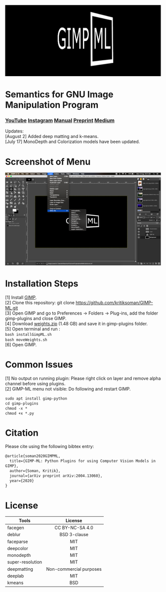 <img src="https://github.com/kritiksoman/tmp/blob/master/cover.png" width="1280" height="230">

# Semantics for GNU Image Manipulation Program
### [YouTube](https://www.youtube.com/channel/UCzZn99R6Zh0ttGqvZieT4zw) [Instagram](https://www.instagram.com/explore/tags/gimpml/) [Manual](https://github.com/kritiksoman/GIMP-ML/wiki/User-Manual) [Preprint](https://arxiv.org/abs/2004.13060) [Medium](https://medium.com/@kritiksoman)<br>
Updates: <br>
[August 2] Added deep matting and k-means. <br>
[July 17] MonoDepth and Colorization models have been updated. <br>

# Screenshot of Menu
![image1](https://github.com/kritiksoman/tmp/blob/master/screenshot.png)

# Installation Steps
[1] Install [GIMP](https://www.gimp.org/downloads/).<br>
[2] Clone this repository: git clone https://github.com/kritiksoman/GIMP-ML.git <br>
[3] Open GIMP and go to Preferences -> Folders -> Plug-ins, add the folder gimp-plugins and close GIMP. <br>
[4] Download [weights.zip](https://drive.google.com/open?id=1mqzDnxtXQ75lVqlQ8tUeua68lDqUgUVe) (1.48 GB) and save it in gimp-plugins folder. <br>
[5] Open terminal and run : <br>
    ```bash installGimpML.sh```
    <br>
    ```bash moveWeights.sh ```<br>
[6] Open GIMP.


# Common Issues
[1] No output on running plugin: Please right click on layer and remove alpha channel before using plugins. <br>
[2] GIMP-ML menu not visible: Do following and restart GIMP.<br>
```
sudo apt install gimp-python
cd gimp-plugins
chmod -x *
chmod +x *.py
```

# Citation
Please cite using the following bibtex entry:

```
@article{soman2020GIMPML,
  title={GIMP-ML: Python Plugins for using Computer Vision Models in GIMP},
  author={Soman, Kritik},
  journal={arXiv preprint arXiv:2004.13060},
  year={2020}
}
```

# License
| Tools | License |
| ------------- |:-------------:| 
| facegen | CC BY-NC-SA 4.0 |
| deblur | BSD 3-clause |
| faceparse | MIT |
| deepcolor | MIT | 
| monodepth | MIT |
| super-resolution | MIT |
| deepmatting | Non-commercial purposes |
| deeplab | MIT |
| kmeans | BSD |

